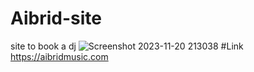 # Aibrid-site
site to book a dj 
![Screenshot 2023-11-20 213038](https://github.com/thatkhay/Aibrid-site/assets/117424081/5365ecb0-aef2-40db-98e3-0a8835568eec)
#Link
https://aibridmusic.com
